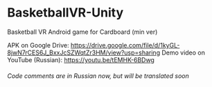 # BasketballVR-Unity
Basketball VR Android game for Cardboard (min ver)

APK on Google Drive: https://drive.google.com/file/d/1kyGL-8jwN7rCES6J_BxxJcSZWqtZr3HM/view?usp=sharing
Demo video on YouTube (Russian): https://youtu.be/tEMHK-6BDwg

###### Code comments are in Russian now, but will be translated soon
